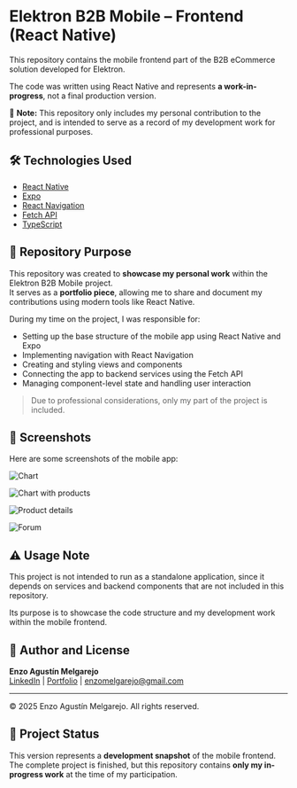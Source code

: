 # Elektron B2B Mobile – Frontend (React Native)

This repository contains the mobile frontend part of the B2B eCommerce solution developed for Elektron.

The code was written using React Native and represents **a work-in-progress**, not a final production version.

📌 **Note:** This repository only includes my personal contribution to the project, and is intended to serve as a record of my development work for professional purposes.

## 🛠️ Technologies Used

- [React Native](https://reactnative.dev/)
- [Expo](https://expo.dev/)
- [React Navigation](https://reactnavigation.org/)
- [Fetch API](https://developer.mozilla.org/en-US/docs/Web/API/Fetch_API)
- [TypeScript](https://www.typescriptlang.org/)

## 🎯 Repository Purpose

This repository was created to **showcase my personal work** within the Elektron B2B Mobile project.  
It serves as a **portfolio piece**, allowing me to share and document my contributions using modern tools like React Native.

During my time on the project, I was responsible for:
- Setting up the base structure of the mobile app using React Native and Expo
- Implementing navigation with React Navigation
- Creating and styling views and components
- Connecting the app to backend services using the Fetch API
- Managing component-level state and handling user interaction

> Due to professional considerations, only my part of the project is included.

## 📸 Screenshots

Here are some screenshots of the mobile app:

![Chart](B2B-Mobile/assets/screenshots/b2b-screenshot-chart.jpg)

![Chart with products](B2B-Mobile/assets/screenshots/b2b-screenshot-chart-products.jpg)

![Product details](B2B-Mobile/assets/screenshots/b2b-screenshot-process-product.jpg)

![Forum](B2B-Mobile/assets/screenshots/b2b-screenshot-forum.jpg)


## ⚠️ Usage Note

This project is not intended to run as a standalone application, since it depends on services and backend components that are not included in this repository.

Its purpose is to showcase the code structure and my development work within the mobile frontend.

## 👤 Author and License

**Enzo Agustín Melgarejo**  
[LinkedIn](https://www.linkedin.com/in/enzo-melgarejo-818862239/) | [Portfolio](https://my-portfolio-dev-enzo.netlify.app/) | enzomelgarejo@gmail.com

---

© 2025 Enzo Agustín Melgarejo. All rights reserved.


## 🚧 Project Status

This version represents a **development snapshot** of the mobile frontend.  
The complete project is finished, but this repository contains **only my in-progress work** at the time of my participation.


